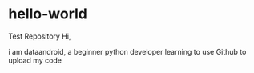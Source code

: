 # hello-world
Test Repository
Hi,

i am dataandroid, a beginner python developer learning to use Github to upload my code

